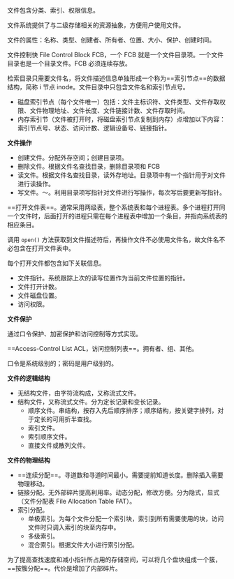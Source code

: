 文件包含分类、索引、权限信息。

文件系统提供了与二级存储相关的资源抽象，方便用户使用文件。

文件的属性：名称、类型、创建者、所有者、位置、大小、保护、创建时间。

文件控制快 File Control Block FCB，一个 FCB 就是一个文件目录项。一个文件目录也是一个目录文件。FCB 必须连续存放。

检索目录只需要文件名，将文件描述信息单独形成一个称为==索引节点==的数据结构，简称 i 节点 inode。文件目录中只包含文件名和索引节点号。

- 磁盘索引节点（每个文件唯一）包括：文件主标识符、文件类型、文件存取权限、文件物理地址、文件长度、文件链接计数、文件存取时间。
- 内存索引节（文件被打开时，将磁盘索引节点复制到内存）点增加以下内容：索引节点号、状态、访问计数、逻辑设备号、链接指针。

**文件操作**

- 创建文件。分配外存空间；创建目录项。
- 删除文件。根据文件名查找目录，删除目录项和 FCB
- 读文件。根据文件名查找目录，读外存地址。目录项中有一个指针用于对文件进行读操作。
- 写文件。～。利用目录项写指针对文件进行写操作，每次写后要更新写指针。

==打开文件表==。通常采用两级表，整个系统表和每个进程表。多个进程打开同一个文件时，后面打开的进程只需在每个进程表中增加一个条目，并指向系统表的相应条目。

调用 `open()` 方法获取到文件描述符后，再操作文件不必使用文件名，故文件名不必包含在打开文件表中。

每个打开文件都包含如下关联信息。

- 文件指针。系统跟踪上次的读写位置作为当前文件位置的指针。
- 文件打开计数。
- 文件磁盘位置。
- 访问权限。

**文件保护**

通过口令保护、加密保护和访问控制等方式实现。

==Access-Control List ACL，访问控制列表==。拥有者、组、其他。

口令是系统级别的；密码是用户级别的。

**文件的逻辑结构**

- 无结构文件，由字符流构成，又称流式文件。
- 结构文件，又称流式文件。分为定长记录和变长记录。
	- 顺序文件。串结构，按存入先后顺序排序；顺序结构，按关键字排列，对于定长的可用折半查找。
	- 索引文件。
	- 索引顺序文件。
	- 直接文件或散列文件。

**文件的物理结构**

- ==连续分配==。寻道数和寻道时间最小。需要提前知道长度。删除插入需要物理移动。
- 链接分配。无外部碎片提高利用率。动态分配，修改方便。分为隐式，显式（文件分配表 File Allocation Table FAT）。
- 索引分配。
	- 单极索引。为每个文件分配一个索引块，索引到所有需要使用的块，访问文件时只调入索引的块至内存中。
	- 多级索引。
	- 混合索引。根据文件大小进行索引分配。

为了提高查找速度和减小指针所占用的存储空间，可以将几个盘块组成一个簇，==按簇分配==。代价是增加了内部碎片。